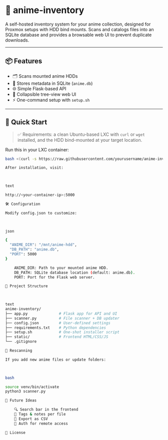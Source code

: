 # 🎌 anime-inventory

A self-hosted inventory system for your anime collection, designed for Proxmox setups with HDD bind mounts. Scans and catalogs files into an SQLite database and provides a browsable web UI to prevent duplicate downloads.

---

## 📦 Features

- 🗂️ Scans mounted anime HDDs
- 🧠 Stores metadata in SQLite (`anime.db`)
- 🌐 Simple Flask-based API
- 🧭 Collapsible tree-view web UI
- ⚡ One-command setup with `setup.sh`

---

## 🚀 Quick Start

> ✅ Requirements: a clean Ubuntu-based LXC with `curl` or `wget` installed, and the HDD bind-mounted at your target location.

Run this in your LXC container:

```bash
bash <(curl -s https://raw.githubusercontent.com/yourusername/anime-inventory/main/setup.sh)

After installation, visit:

        

text

http://<your-container-ip>:5000

🛠️ Configuration

Modify config.json to customize:

        

json

{
  "ANIME_DIR": "/mnt/anime-hdd",
  "DB_PATH": "anime.db",
  "PORT": 5000
}

    ANIME_DIR: Path to your mounted anime HDD.
    DB_PATH: SQLite database location (default: anime.db).
    PORT: Port for the Flask web server.

📁 Project Structure

        

text
anime-inventory/
├── app.py              # Flask app for API and UI
├── scanner.py          # File scanner + DB updater
├── config.json         # User-defined settings
├── requirements.txt    # Python dependencies
├── setup.sh            # One-shot installer script
├── static/             # Frontend HTML/CSS/JS
└── .gitignore

🔄 Rescanning

If you add new anime files or update folders:

        

bash

source venv/bin/activate
python3 scanner.py

🧩 Future Ideas

    🔍 Search bar in the frontend
    📝 Tags & notes per file
    🧾 Export as CSV
    🔐 Auth for remote access

🧼 License
